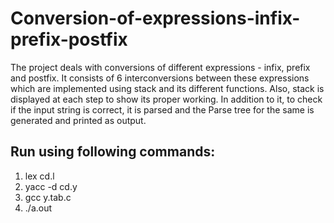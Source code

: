 # Conversion-of-expressions-infix-prefix-postfix
The project deals with conversions of different expressions - infix, prefix and postfix. 
It consists of 6 interconversions between these expressions which are implemented using stack and its different functions. 
Also, stack is displayed at each step to show its proper working. 
In addition to it, to check if the input string is correct, it is parsed and the Parse tree for the same is generated and printed as output. 

## Run using following commands: 
1. lex cd.l <br />
2. yacc -d cd.y <br />
3. gcc y.tab.c <br />
4.  ./a.out
